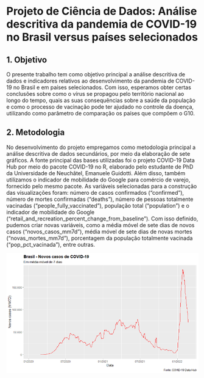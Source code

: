 # Projeto de Ciência de Dados: Análise descritiva da pandemia de COVID-19 no Brasil versus países selecionados

## 1.	Objetivo 
O presente trabalho tem como objetivo principal a análise descritiva de dados e indicadores relativos ao desenvolvimento da pandemia de COVID-19 no Brasil e em países selecionados. Com isso, esperamos obter certas conclusões sobre como o vírus se propagou pelo território nacional ao longo do tempo, quais as suas consequências sobre a saúde da população e como o processo de vacinação pode ter ajudado no controle da doença, utilizando como parâmetro de comparação os países que compõem o G10.

## 2.	Metodologia
No desenvolvimento do projeto empregamos como metodologia principal a análise descritiva de dados secundários, por meio da elaboração de sete gráficos. 
A fonte principal das bases utilizadas foi o projeto COVID-19 Data Hub por meio do pacote COVID-19 no R, elaborado pelo estudante de PhD da Universidade de Neuchâtel, Emanuele Guidotti. Além disso, também utilizamos o indicador de mobilidade do Google para comércio de varejo, fornecido pelo mesmo pacote. As variáveis selecionadas para a construção das visualizações foram: número de casos confirmados (“confirmed”), número de mortes confirmadas (“deaths”), número de pessoas totalmente vacinadas (“people_fully_vaccinated”), população total (“population”) e o indicador de mobilidade do Google (“retail_and_recreation_percent_change_from_baseline”). Com isso definido, pudemos criar novas variáveis, como a média móvel de sete dias de novos casos (“novos_casos_mm7d”), média móvel de sete dias de novas mortes (“novas_mortes_mm7d”), porcentagem da população totalmente vacinada (“pop_pct_vacinada”), entre outras. 

![alt text](https://github.com/henriqueguizz/Projeto/blob/main/Gráfico%201.png?raw=true)